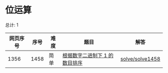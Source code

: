 # 位运算

<!--- table -->

总计: 1

| 网页序号 | 序号 | 难度 | 题目                                                                                                     | 解答                                  |
| -------- | ---- | ---- | -------------------------------------------------------------------------------------------------------- | ------------------------------------- |
| 1356     | 1458 | 简单 | [根据数字二进制下 1 的数目排序](https://leetcode-cn.com/problems/sort-integers-by-the-number-of-1-bits/) | [solve/solve1458](../solve/solve1458) |
